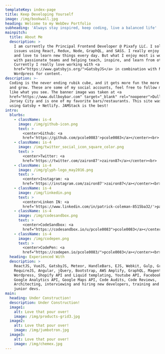 ```yaml
---
templateKey: index-page
title: Keep Developing Yourself
image: /img/bookwall.jpg
heading: Welcome to my WebDev Portfolio
subheading: 'Always stay inspired, keep coding, live a balanced life'
mainpitch:
  title: About Me
  description: >
    I am currently the Principal Frontend Developer @ Pixafy LLC. I solve client
    issues using React, Redux, Node, GraphQL, and SASS. I really enjoy what I do
    and love to learn new things every day. But what I enjoy most is working
    with passionate teams and helping teach, inspire, and learn from other devs.
    Currently I really love working with <a
    href="https://www.gatsbyjs.org/">GatsbyJS</a> in combination with Netlify or
    Wordpress for content.
description: >-
  Coding is the never ending rubik cube, and it gets more fun the more you learn
  and grow. These are some of my social accounts, feel free to follow me if you
  like what you see. The banner image was taken at <a
  href="https://www.dullboybar.com" target="_blank" rel="noopener">Dullboy</a>
  Jersey City and is one of my favorite bars/restaurants. This site was build
  using Gatsby + Netlify. JAMStack is the best!
intro:
  blurbs:
    - className: is-4
      image: /img/github-icon.png
      text: >
        <center>Github: <a
        href='https://github.com/pcole0083'>pcole0083</a></center><br>
    - className: is-4
      image: /img/twitter_social_icon_square_color.png
      text: >
        <center>Twitter: <a
        href='https://twitter.com/zairon87'>zairon87</a></center><br>
    - className: is-4
      image: /img/glyph-logo_may2016.png
      text: >
        <center>Instagram: <a
        href='https://instagram.com/zairon87'>zairon87</a></center><br>
    - className: is-4
      image: /img/linkedin.png
      text: >
        <center>Linken IN: <a
        href='https://www.linkedin.com/in/patrick-coleman-8515ba32/'>patrick-coleman</a></center><br>
    - className: is-4
      image: /img/codesandbox.png
      text: >
        <center>CodeSandbox: <a
        href="https://codesandbox.io/u/pcole0083">pcole0083</a></center><br>
    - className: is-4
      image: /img/codepen.png
      text: >
        <center>CodePen: <a
        href="https://codepen.io/pcole0083/">pcole0083</a></center><br>
  heading: Experienced With
  description: >
    ReactJS, VueJS, GatsbyJS, Meteor, HandleBars, EJS, Webkit, Gulp, Grunt,
    RequireJS, Angular, jQuery, Bootstrap, AWS Amplify, GraphQL, Magento,
    Wordpress, Shopify API and Liquid templating, Youtube API, Facebook API,
    Google Analytics API, Google Maps API, Code Audits, Code Reviews,
    Architecting, interviewing and hiring new developers, training and mentoring
    junior devs.
main:
  heading: Under Construction!
  description: Under Construction!
  image1:
    alt: Love that pour over!
    image: /img/products-grid3.jpg
  image2:
    alt: Love that pour over!
    image: /img/jumbotron.jpg
  image3:
    alt: Love that pour over!
    image: /img/chemex.jpg
---
```


